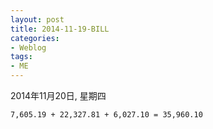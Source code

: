 ```yaml
---
layout: post
title: 2014-11-19-BILL 
categories:
- Weblog
tags:
- ME
---
```

2014年11月20日, 星期四    

`7,605.19 + 22,327.81 + 6,027.10 = 35,960.10`    
